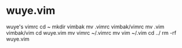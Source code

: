 # wuye.vim
wuye's vimrc
cd ~
mkdir vimbak
mv .vimrc vimbak/vimrc
mv .vim vimbak/vim
cd wuye.vim
mv vimrc ~/.vimrc
mv vim ~/.vim
cd ../
rm -rf wuye.vim
